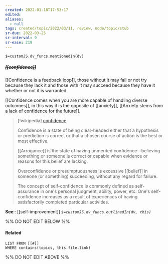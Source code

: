 ```yaml
---
created: 2022-01-18T17:53:17 
edited: 
aliases:
  - null
tags: created/topic/2022/03/11, review, node/topic/stub
sr-due: 2022-03-25
sr-interval: 9
sr-ease: 219
---
```

`$=customJS.dv_funcs.mentionedIn(dv)`

##### <s class="topic-title">[[confidence]]</s>

[[Confidence is a feedback loop]],
those without it may fail or not try because they lack it and those with it may succeed because they have it whether or not it is warranted.

[[Confidence comes when you are more capable of handling diverse outcomes]], in this way it is the opposite of [[anxiety]], 
[[Anxiety stems from a lack of confidence for the future]].

> [!wikipedia] [confidence](https://en.wikipedia.org/wiki/Confidence)
> 
> Confidence is a state of being clear-headed either that a hypothesis or prediction is correct or that a chosen course of action is the best or most effective.
> 
>  [[Arrogance]] is the state of having unmerited confidence—believing something or someone is correct or capable when evidence or reasons for this belief are lacking.
>  
>   Overconfidence or presumptuousness is excessive [[belief]] in someone (or something) succeeding, without any regard for failure.
> 
> The concept of self-confidence is commonly defined as self-assurance in one's personal judgment, ability, power, etc. One's self-confidence increases as a result of experiences of having satisfactorily completed particular activities. 
>

**See**:: [[self-improvement]]
*`$=customJS.dv_funcs.outlinedIn(dv, this)`*

%% DO NOT EDIT BELOW %%

#### Related 

```dataview
LIST FROM [[#]]
WHERE contains(topics, this.file.link)
```
%% DO NOT EDIT ABOVE %%
